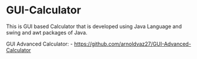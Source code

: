 # GUI-Calculator
This is GUI based Calculator that is developed using Java Language and swing and awt packages of Java.

GUI Advanced Calculator: -
https://github.com/arnoldvaz27/GUI-Advanced-Calculator
